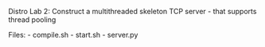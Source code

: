 Distro Lab 2: Construct a multithreaded skeleton TCP server
	- that supports thread pooling

Files:
	- compile.sh
        - start.sh
	- server.py
